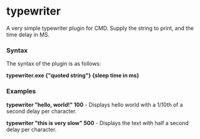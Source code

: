 # typewriter
A very simple typewriter plugin for CMD. Supply the string to print, and the time delay in MS.

### Syntax

The syntax of the plugin is as follows:

**typewriter.exe {"quoted string"} {sleep time in ms}**

### Examples

**typewriter "hello, world!" 100** - Displays hello world with a 1/10th of a second delay per character.

**typewriter "this is very slow" 500** - Displays the text with half a second delay per character.

